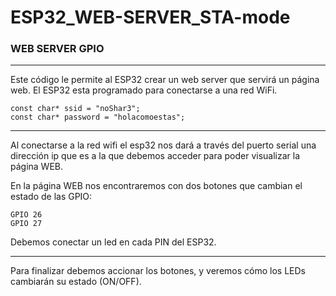 # ESP32_WEB-SERVER_STA-mode


###  WEB SERVER GPIO
---
Este código le permite al ESP32 crear un web server que servirá un página web.
El ESP32 esta programado para conectarse a una red WiFi.

```
const char* ssid = "noShar3";
const char* password = "holacomoestas";
```
---

Al conectarse a la red wifi el esp32 nos dará a través del puerto serial una dirección ip que es a la que debemos acceder para poder visualizar la página WEB.

En la página WEB nos encontraremos con dos botones que cambian el estado de las GPIO:
```
GPIO 26
GPIO 27
```
Debemos conectar un led en cada PIN del ESP32.

---
Para finalizar debemos accionar los botones, y veremos cómo los LEDs cambiarán su estado (ON/OFF).
